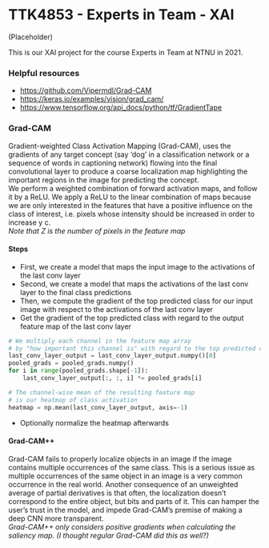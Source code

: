 # TTK4853 - Experts in Team - XAI

(Placeholder)

This is our XAI project for the course Experts in Team at NTNU in 2021.


### Helpful resources   
- https://github.com/Vipermdl/Grad-CAM  
- https://keras.io/examples/vision/grad_cam/  
- https://www.tensorflow.org/api_docs/python/tf/GradientTape  

### Grad-CAM  
Gradient-weighted Class Activation Mapping
(Grad-CAM), uses the gradients of any target concept (say
‘dog’ in a classification network or a sequence of words
in captioning network) flowing into the final convolutional
layer to produce a coarse localization map highlighting the
important regions in the image for predicting the concept.  
We perform a weighted combination of forward activation
maps, and follow it by a ReLU. We apply a ReLU to the linear combination
of maps because we are only interested in the features that
have a positive influence on the class of interest, i.e. pixels
whose intensity should be increased in order to increase y
c.  
*Note that Z is the number of pixels in the feature map*  
#### Steps  
* First, we create a model that maps the input image to the activations of the last conv layer  
* Second, we create a model that maps the activations of the last conv layer to the final class predictions  
* Then, we compute the gradient of the top predicted class for our input image with respect to the activations of the last conv layer  
* Get the gradient of the top predicted class with regard to the output feature map of the last conv layer  
```Python
# We multiply each channel in the feature map array
# by "how important this channel is" with regard to the top predicted class
last_conv_layer_output = last_conv_layer_output.numpy()[0]
pooled_grads = pooled_grads.numpy()
for i in range(pooled_grads.shape[-1]):
    last_conv_layer_output[:, :, i] *= pooled_grads[i]

# The channel-wise mean of the resulting feature map
# is our heatmap of class activation
heatmap = np.mean(last_conv_layer_output, axis=-1)
```
* Optionally normalize the heatmap afterwards  
#### Grad-CAM++  
Grad-CAM fails to properly localize objects
in an image if the image contains multiple occurrences of the
same class. This is a serious issue as multiple occurrences of
the same object in an image is a very common occurrence
in the real world. Another consequence of an unweighted
average of partial derivatives is that often, the localization
doesn’t correspond to the entire object, but bits and parts
of it. This can hamper the user’s trust in the model, and
impede Grad-CAM’s premise of making a deep CNN more
transparent.  
*Grad-CAM++ only considers positive gradients when calculating the saliency map. (I thought regular Grad-CAM did this as well?)*
